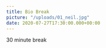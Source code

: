 ```yaml
---
title: Bio Break
picture: "/uploads/01_neil.jpg"
date: 2020-07-27T17:30:00.000+00:00
---
```


30 minute break
